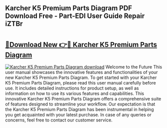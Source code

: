 ## Karcher K5 Premium Parts Diagram PDF Download Free - Part-EDl User Guide Repair iZTBr

# <h2><a href="http://dfilwj.blite.top/?on=Karcher+K5+Premium+Parts+Diagram">🔗Download New 👉🔴 Karcher K5 Premium Parts Diagram</a></h2>

[![Karcher K5 Premium Parts Diagram download](https://i.imgur.com/lujVjoI.png)](http://dfilwj.blite.top/?on=Karcher+K5+Premium+Parts+Diagram)
Welcome to the Future This user manual showcases the innovative features and functionalities of your new Karcher K5 Premium Parts Diagram. To get started with your Karcher K5 Premium Parts Diagram, please read this user manual carefully before use. It includes detailed instructions for product setup, as well as information on how to use its various features and capabilities. This innovative Karcher K5 Premium Parts Diagram offers a comprehensive suite of features designed to streamline your workflow. Our expectation is that the Karcher K5 Premium Parts Diagram has been instrumental in helping you get acquainted with your latest purchase. In case of any queries or concerns, feel free to contact our customer service.

